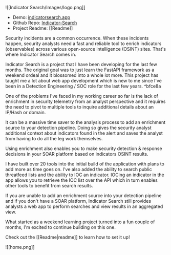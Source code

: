 ![[Indicator Search/Images/logo.png]]

* Demo: [indicatorsearch.app](https://indicatorsearch.app) 
* Github Repo: [Indicator-Search](https://github.com/rc-austinoneil/Indicator-Search)
* Project Readme: [[Readme]]

Security incidents are a common occurrence. When these incidents happen, security analysts need a fast and reliable tool to enrich indicators (observables) across various open-source intelligence (OSINT) sites. That's where Indicator Search comes in.

Indicator Search is a project that I have been developing for the last few months. The original goal was to just learn the FastAPI framework as a weekend ordeal and it blossomed into a whole lot more. This project has taught me a lot about web app development which is new to me since I've been in a Detection Engineering / SOC role for the last few years. ^bfce8a

One of the problems I've faced in my working career so far is the lack of enrichment in security telemetry from an analyst perspective and it requires the need to pivot to multiple tools to inquire additional details about an IP/Hash or domain.

It can be a massive time saver to the analysis process to add an enrichment source to your detection pipeline. Doing so gives the security analyst additional context about indicators found in the alert and saves the analyst from having to do all the leg work themselves.

Using enrichment also enables you to make security detection & response decisions in your SOAR platform based on indicators OSINT results.

I have built over 20 tools into the initial build of the application with plans to add more as time goes on.
I've also added the ability to search public threatfeed lists and the ability to IOC an indicator. IOCing an indicator in the app allows you to retrieve the IOC list over the API which in turn enables other tools to benefit from search results.    

If you are unable to add an enrichment source into your detection pipeline and if you don't have a SOAR platform, Indicator Search still provides analysts a web app to perform searches and view results in an aggregated view.

What started as a weekend learning project turned into a fun couple of months, I'm excited to continue building on this one.

Check out the [[Readme|readme]] to learn how to set it up!

![[home.png]]